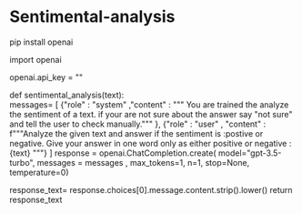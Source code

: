 # Sentimental-analysis
pip  install openai

import openai

openai.api_key = ""

def sentimental_analysis(text):
<br>
  messages= [
      {"role" : "system" ,"content" : """ You are trained the analyze the sentiment of a text.
                                          if your are not sure about the answer say "not sure" and  tell the user to check manually.""" },
        {"role" : "user" , "content" : f"""Analyze the given text and answer if the sentiment is :postive or negative.
                                           Give your answer in one word only as either positive or negative : {text} """}
  ]
  response =  openai.ChatCompletion.create(
                 model="gpt-3.5-turbo",
                 messages = messages ,
                 max_tokens=1,
                 n=1,
                 stop=None,
                 temperature=0)

  response_text= response.choices[0].message.content.strip().lower()
  return response_text
